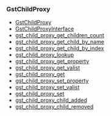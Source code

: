 ### GstChildProxy

* [GstChildProxy]()
* [GstChildProxyInterface]()
* [gst_child_proxy_get_children_count]()
* [gst_child_proxy_get_child_by_name]()
* [gst_child_proxy_get_child_by_index]()
* [gst_child_proxy_lookup]()
* [gst_child_proxy_get_property]()
* [gst_child_proxy_get_valist]()
* [gst_child_proxy_get]()
* [gst_child_proxy_set_property]()
* [gst_child_proxy_set_valist]()
* [gst_child_proxy_set]()
* [gst_child_proxy_child_added]()
* [gst_child_proxy_child_removed]()
